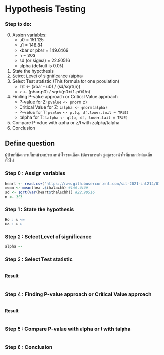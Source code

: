 # Hypothesis Testing

### Step to do:

0. Assign variables:
   - u0 = 151.125
   - u1 = 148.84
   - xbar or pbar = 149.6469
   - n = 303
   - sd (or sigma) = 22.90516
   - alpha (default is 0.05)
1. State the hypothesis
2. Select Level of significance (alpha)
3. Select Test statistic (This formula for one population)
   - z/t <- (xbar - u0) / (sd/sqrt(n))
   - z <- (pbar-p0) / sqrt((p0\*(1-p0))/n)
4. Finding P-value approach or Critical Value approach
   - P-value for Z: `pvalue <- pnorm(z)`
   - Critical Value for Z: `zalpha <- qnorm(alpha)`
   - P-value for T: `pvalue <- pt(q, df,lower.tail = TRUE)`
   - talpha for T: `talpha <- qt(p, df, lower.tail = TRUE)`
5. Compare P-value with alpha or z/t with zalpha/talpha
6. Conclusion
## Define question
ผู้ป่วยที่มีอาการเจ็บหน้าอกประเภทหัวใจขาดเลือด มีอัตราการเต้นสูงสุดของหัวใจที่มากกว่าค่าเฉลี่ยทั่วไป

### Step 0 : Assign variables
``` r
heart <- read.csv("https://raw.githubusercontent.com/sit-2021-int214/016_Heart-Attack-Analysis-Prediction-Dataset/main/team-assignment/midterm/Cleaning%20Data/heart-attack-cleaning.csv")
mean <- mean(heart$thalachh) #149.6469
sd <- sqrt(var(heart$thalachh)) #22.90516
n <- 303
```
### Step 1 : State the hypothesis
``` r
Ho : u <= 
Ha : u >
```

### Step 2 : Select Level of significance
``` r
alpha <- 
```

### Step 3 : Select Test statistic
```r
```
#### Result
``` r
```
### Step 4 : Finding P-value approach or Critical Value approach
```r
```
#### Result
``` r
```

### Step 5 : Compare P-value with alpha or t with talpha
``` r
```

### Step 6 : Conclusion


